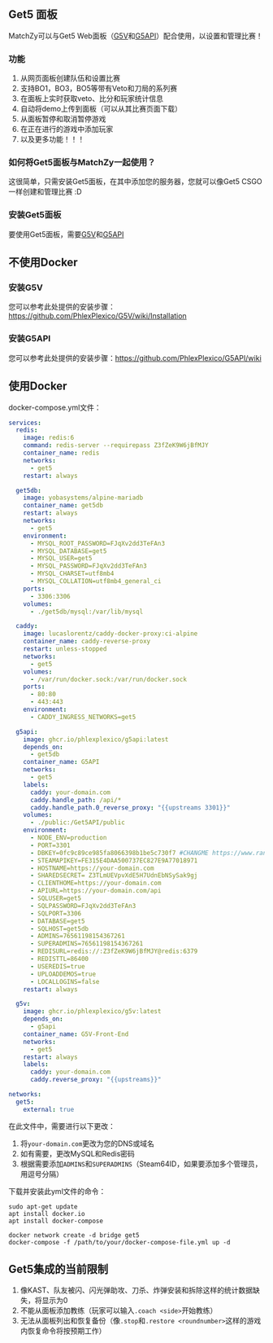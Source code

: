## Get5 面板

MatchZy可以与Get5 Web面板（[G5V](https://github.com/PhlexPlexico/G5V)和[G5API](https://github.com/PhlexPlexico/G5API)）配合使用，以设置和管理比赛！

### 功能

1. 从网页面板创建队伍和设置比赛
2. 支持BO1，BO3，BO5等带有Veto和刀局的系列赛
2. 在面板上实时获取veto、比分和玩家统计信息
3. 自动将demo上传到面板（可以从其比赛页面下载）
4. 从面板暂停和取消暂停游戏
5. 在正在进行的游戏中添加玩家
6. 以及更多功能！！！

### 如何将Get5面板与MatchZy一起使用？

这很简单，只需安装Get5面板，在其中添加您的服务器，您就可以像Get5 CSGO一样创建和管理比赛 :D

### 安装Get5面板

要使用Get5面板，需要[G5V](https://github.com/PhlexPlexico/G5V)和[G5API](https://github.com/PhlexPlexico/G5API)

## 不使用Docker

### 安装G5V

您可以参考此处提供的安装步骤：https://github.com/PhlexPlexico/G5V/wiki/Installation

### 安装G5API

您可以参考此处提供的安装步骤：https://github.com/PhlexPlexico/G5API/wiki


## 使用Docker

docker-compose.yml文件：

```yml title="docker-compose.yml 示例"
services:
  redis:
    image: redis:6
    command: redis-server --requirepass Z3fZeK9W6jBfMJY
    container_name: redis
    networks:
      - get5
    restart: always

  get5db:
    image: yobasystems/alpine-mariadb
    container_name: get5db
    restart: always
    networks:
      - get5
    environment:
      - MYSQL_ROOT_PASSWORD=FJqXv2dd3TeFAn3
      - MYSQL_DATABASE=get5
      - MYSQL_USER=get5
      - MYSQL_PASSWORD=FJqXv2dd3TeFAn3
      - MYSQL_CHARSET=utf8mb4
      - MYSQL_COLLATION=utf8mb4_general_ci
    ports:
      - 3306:3306
    volumes:
      - ./get5db/mysql:/var/lib/mysql

  caddy:
    image: lucaslorentz/caddy-docker-proxy:ci-alpine
    container_name: caddy-reverse-proxy
    restart: unless-stopped
    networks:
      - get5
    volumes:
      - /var/run/docker.sock:/var/run/docker.sock
    ports:
      - 80:80
      - 443:443
    environment:
      - CADDY_INGRESS_NETWORKS=get5

  g5api:
    image: ghcr.io/phlexplexico/g5api:latest
    depends_on:
      - get5db
    container_name: G5API
    networks:
      - get5
    labels:
      caddy: your-domain.com
      caddy.handle_path: /api/*
      caddy.handle_path.0_reverse_proxy: "{{upstreams 3301}}"
    volumes:
      - ./public:/Get5API/public
    environment:
      - NODE_ENV=production
      - PORT=3301
      - DBKEY=0fc9c89ce985fa8066398b1be5c730f7 #CHANGME https://www.random.org/cgi-bin/randbyte?nbytes=16&format=h
      - STEAMAPIKEY=FE315E4DAA500737EC827E9A77018971
      - HOSTNAME=https://your-domain.com
      - SHAREDSECRET= Z3TLmUEVpvXdE5H7UdnEbNSySak9gj
      - CLIENTHOME=https://your-domain.com
      - APIURL=https://your-domain.com/api
      - SQLUSER=get5
      - SQLPASSWORD=FJqXv2dd3TeFAn3
      - SQLPORT=3306
      - DATABASE=get5
      - SQLHOST=get5db
      - ADMINS=76561198154367261
      - SUPERADMINS=76561198154367261
      - REDISURL=redis://:Z3fZeK9W6jBfMJY@redis:6379
      - REDISTTL=86400
      - USEREDIS=true
      - UPLOADDEMOS=true
      - LOCALLOGINS=false
    restart: always

  g5v:
    image: ghcr.io/phlexplexico/g5v:latest
    depends_on:
      - g5api
    container_name: G5V-Front-End
    networks:
      - get5
    restart: always
    labels:
      caddy: your-domain.com
      caddy.reverse_proxy: "{{upstreams}}"

networks:
  get5:
    external: true
```

在此文件中，需要进行以下更改：

1. 将`your-domain.com`更改为您的DNS或域名
2. 如有需要，更改MySQL和Redis密码
3. 根据需要添加`ADMINS`和`SUPERADMINS`（Steam64ID，如果要添加多个管理员，用逗号分隔）

下载并安装此yml文件的命令：

```
sudo apt-get update
apt install docker.io
apt install docker-compose

docker network create -d bridge get5
docker-compose -f /path/to/your/docker-compose-file.yml up -d
```

## Get5集成的当前限制

1. 像KAST、队友被闪、闪光弹助攻、刀杀、炸弹安装和拆除这样的统计数据缺失，将显示为0
2. 不能从面板添加教练（玩家可以输入`.coach <side>`开始教练）
3. 无法从面板列出和恢复备份（像`.stop`和`.restore <roundnumber>`这样的游戏内恢复命令将按预期工作） 